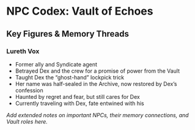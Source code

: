 # NPC Codex: Vault of Echoes

## Key Figures & Memory Threads

### Lureth Vox
- Former ally and Syndicate agent
- Betrayed Dex and the crew for a promise of power from the Vault
- Taught Dex the “ghost-hand” lockpick trick
- Her name was half-sealed in the Archive, now restored by Dex’s confession
- Haunted by regret and fear, but still cares for Dex
- Currently traveling with Dex, fate entwined with his

*Add extended notes on important NPCs, their memory connections, and Vault roles here.*
